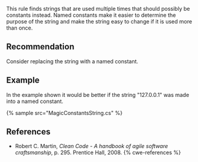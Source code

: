 This rule finds strings that are used multiple times that should possibly be constants instead. Named constants make it easier to determine the purpose of the string and make the string easy to change if it is used more than once.


## Recommendation
Consider replacing the string with a named constant.


## Example
In the example shown it would be better if the string "127.0.0.1" was made into a named constant.

{% sample src="MagicConstantsString.cs" %}

## References
* Robert C. Martin, *Clean Code - A handbook of agile software craftsmanship*, p. 295. Prentice Hall, 2008.
{% cwe-references %}
